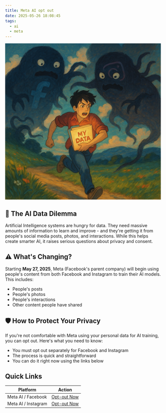 ```yaml
---
title: Meta AI opt out
date: 2025-05-26 18:08:45
tags:
  - ai
  - meta
---
```


![alt-text][header]

## 🤖 The AI Data Dilemma

Artificial Intelligence systems are hungry for data. They need massive amounts of information to learn and improve - and they\'re getting it from people\'s social media posts, photos, and interactions. While this helps create smarter AI, it raises serious questions about privacy and consent.

## ⚠️ What\'s Changing?

Starting **May 27, 2025**, Meta (Facebook\'s parent company) will begin using people\'s content from both Facebook and Instagram to train their AI models. This includes:
- People\'s posts
- People\'s photos
- People\'s interactions
- Other content people have shared

## 🛡️ How to Protect Your Privacy

If you\'re not comfortable with Meta using your personal data for AI training, you can opt out. Here\'s what you need to know:

- You must opt out separately for Facebook and Instagram
- The process is quick and straightforward
- You can do it right now using the links below

## Quick Links

| Platform | Action |
|----------|---------|
| Meta AI / Facebook | [Opt-out Now](https://www.facebook.com/help/contact/6359191084165019) |
| Meta AI / Instagram | [Opt-out Now](https://help.instagram.com/contact/233964459562201) |

[header]: /assets/images/linked-to-posts/Meta-AI-opt-out/header.png "Header of Meta AI opt out"
